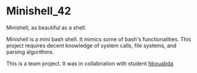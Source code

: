 # Minishell_42
Minishell, as beautiful as a shell.

Minishell is a mini bash shell. It mimics some of bash's functionalities.
This project requires decent knowledge of system calls, file systems, and parsing algorithms.

This is a team project. It was in collabiration with student [hbouabda]()
